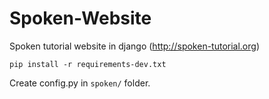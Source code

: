 Spoken-Website
==============

Spoken tutorial website in django (http://spoken-tutorial.org)


```
pip install -r requirements-dev.txt
```

Create config.py in `spoken/` folder.

